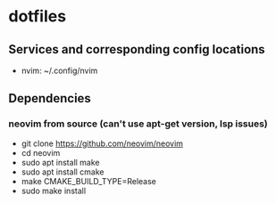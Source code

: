 # dotfiles

## Services and corresponding config locations
- nvim: ~/.config/nvim

## Dependencies
### neovim from source (can't use apt-get version, lsp issues)
- git clone https://github.com/neovim/neovim
- cd neovim
- sudo apt install make
- sudo apt install cmake
- make CMAKE_BUILD_TYPE=Release
- sudo make install
